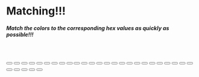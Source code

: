 # Matching!!!

##### Match the colors to the corresponding hex values as quickly as possible!!!




<br>

<button class="Button1"></button>
<button class="Button2"></button>
<button class="Button3"></button>
<button class="Button4"></button>
<button class="Button5"></button>
<button class="Button6"></button>
<button class="Button7"></button>
<button class="Button8"></button>
<button class="Button9"></button>
<button class="Button10"></button>
<button class="Button11"></button>
<button class="Button12"></button>
<button class="Button13"></button>
<button class="Button14"></button>
<button class="Button15"></button>
<button class="Button16"></button>
<button class="Button17"></button>
<button class="Button18"></button>
<button class="Button19"></button>
<button class="Button20"></button>
<button class="Button21"></button>
<button class="Button22"></button>
<button class="Button23"></button>
<button class="Button24"></button>
<button class="Button25"></button>
<button class="Button26"></button>
<button class="Button27"></button>
<button class="Button28"></button>
<button class="Button29"></button>
<button class="Button30"></button>

<br>
